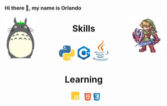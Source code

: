 
### Hi there 👋, my name is Orlando
<img src="https://github.com/phenomhunter/phenomhunter/blob/main/sprites/FreePiercingHamster-max-1mb.gif" width="20%" align="left" />
<img src="https://github.com/phenomhunter/phenomhunter/blob/main/sprites/linkZelda.gif" width="20%" align="right"/>

<h1 align="center"> Skills </h1>
<p align="center">
<img src="https://github.com/phenomhunter/phenomhunter/blob/main/images/python_logo.png" width="50"/>
<img src="https://github.com/phenomhunter/phenomhunter/blob/main/images/cpp-removebg-preview.png" width="50"/>
<img src="https://github.com/phenomhunter/phenomhunter/blob/main/images/java.png" width="50"/>
  
</p>
<h1 align="center">Learning</h1> 
<p align="center">
  <img src="https://github.com/phenomhunter/phenomhunter/blob/main/images/js-removebg-preview.png" width="50"/>
  <img src="https://github.com/phenomhunter/phenomhunter/blob/main/images/html_css.png" width="50"/>
</p>





